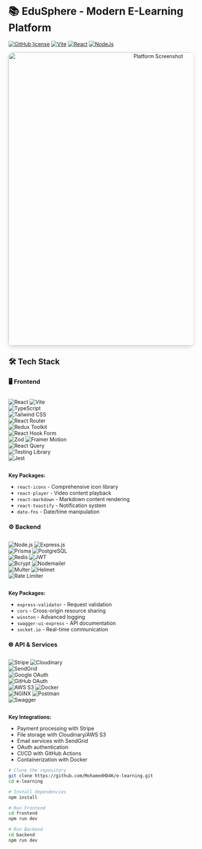 # 📚 EduSphere - Modern E-Learning Platform

[![GitHub license](https://img.shields.io/badge/license-MIT-blue.svg?style=for-the-badge&color=4D4C7D)](https://github.com/MohamedHD4K/e-learning/blob/main/LICENSE)
[![Vite](https://img.shields.io/badge/vite-6.3.1-green?style=for-the-badge&logo=vite&color=FFFF00zddzdzx)](https://vite.dev/)
[![React](https://img.shields.io/badge/react-18.2.0-blue?style=for-the-badge&logo=react&color=61DAFB)](https://react.dev)
[![NodeJs](https://img.shields.io/badge/node.js-22.12.0-green?style=for-the-badge&logo=node.js&color=023020)](https://nodejs.org/api/cli.html)

<div align="center">
  <img src="src/assets/Screenshot3.png" alt="Platform Screenshot" width="800" style="border-radius: 12px; box-shadow: 0 4px 12px rgba(0,0,0,0.15);"/>
</div>

## 🛠️ Tech Stack

### 🖥️ Frontend
<div style="display: grid; grid-template-columns: repeat(auto-fill, minmax(150px, 1fr)); gap: 0.5rem; margin: 1rem 0;">

![React](https://img.shields.io/badge/React-20232A?style=for-the-badge&logo=react&logoColor=61DAFB)
![Vite](https://img.shields.io/badge/Vite-B73BFE?style=for-the-badge&logo=vite&logoColor=FFD62E)
![TypeScript](https://img.shields.io/badge/TypeScript-007ACC?style=for-the-badge&logo=typescript&logoColor=white)
![Tailwind CSS](https://img.shields.io/badge/Tailwind_CSS-38B2AC?style=for-the-badge&logo=tailwind-css&logoColor=white)
![React Router](https://img.shields.io/badge/React_Router-CA4245?style=for-the-badge&logo=react-router&logoColor=white)
![Redux Toolkit](https://img.shields.io/badge/Redux-593D88?style=for-the-badge&logo=redux&logoColor=white)
![React Hook Form](https://img.shields.io/badge/React%20Hook%20Form-EC5990?style=for-the-badge&logo=reacthookform&logoColor=white)
![Zod](https://img.shields.io/badge/Zod-1E4C6B?style=for-the-badge)
![Framer Motion](https://img.shields.io/badge/Framer%20Motion-0055FF?style=for-the-badge&logo=framer&logoColor=white)
![React Query](https://img.shields.io/badge/React%20Query-FF4154?style=for-the-badge&logo=reactquery&logoColor=white)
![Testing Library](https://img.shields.io/badge/Testing%20Library-E33332?style=for-the-badge&logo=testing-library&logoColor=white)
![Jest](https://img.shields.io/badge/Jest-C21325?style=for-the-badge&logo=jest&logoColor=white)

</div>

**Key Packages:**
- `react-icons` - Comprehensive icon library
- `react-player` - Video content playback
- `react-markdown` - Markdown content rendering
- `react-toastify` - Notification system
- `date-fns` - Date/time manipulation

### ⚙️ Backend
<div style="display: grid; grid-template-columns: repeat(auto-fill, minmax(150px, 1fr)); gap: 0.5rem; margin: 1rem 0;">

![Node.js](https://img.shields.io/badge/Node.js-339933?style=for-the-badge&logo=nodedotjs&logoColor=white)
![Express.js](https://img.shields.io/badge/Express.js-000000?style=for-the-badge&logo=express&logoColor=white)
![Prisma](https://img.shields.io/badge/Prisma-3982CE?style=for-the-badge&logo=Prisma&logoColor=white)
![PostgreSQL](https://img.shields.io/badge/PostgreSQL-316192?style=for-the-badge&logo=postgresql&logoColor=white)
![Redis](https://img.shields.io/badge/Redis-DC382D?style=for-the-badge&logo=redis&logoColor=white)
![JWT](https://img.shields.io/badge/JWT-000000?style=for-the-badge&logo=JSON%20web%20tokens&logoColor=white)
![Bcrypt](https://img.shields.io/badge/Bcrypt-004E89?style=for-the-badge)
![Nodemailer](https://img.shields.io/badge/Nodemailer-339933?style=for-the-badge)
![Multer](https://img.shields.io/badge/Multer-FF6B6B?style=for-the-badge)
![Helmet](https://img.shields.io/badge/Helmet-404D59?style=for-the-badge)
![Rate Limiter](https://img.shields.io/badge/Rate%20Limiter-FF6B6B?style=for-the-badge)

</div>

**Key Packages:**
- `express-validator` - Request validation
- `cors` - Cross-origin resource sharing
- `winston` - Advanced logging
- `swagger-ui-express` - API documentation
- `socket.io` - Real-time communication

### 🌐 API & Services
<div style="display: grid; grid-template-columns: repeat(auto-fill, minmax(150px, 1fr)); gap: 0.5rem; margin: 1rem 0;">

![Stripe](https://img.shields.io/badge/Stripe-008CDD?style=for-the-badge&logo=Stripe&logoColor=white)
![Cloudinary](https://img.shields.io/badge/Cloudinary-3448C5?style=for-the-badge&logo=cloudinary&logoColor=white)
![SendGrid](https://img.shields.io/badge/SendGrid-00A550?style=for-the-badge&logo=sendgrid&logoColor=white)
![Google OAuth](https://img.shields.io/badge/Google%20OAuth-4285F4?style=for-the-badge&logo=google&logoColor=white)
![GitHub OAuth](https://img.shields.io/badge/GitHub%20OAuth-181717?style=for-the-badge&logo=github&logoColor=white)
![AWS S3](https://img.shields.io/badge/AWS%20S3-569A31?style=for-the-badge&logo=amazons3&logoColor=white)
![Docker](https://img.shields.io/badge/Docker-2496ED?style=for-the-badge&logo=docker&logoColor=white)
![NGINX](https://img.shields.io/badge/NGINX-009639?style=for-the-badge&logo=nginx&logoColor=white)
![Postman](https://img.shields.io/badge/Postman-FF6C37?style=for-the-badge&logo=postman&logoColor=white)
![Swagger](https://img.shields.io/badge/Swagger-85EA2D?style=for-the-badge&logo=swagger&logoColor=black)

</div>

**Key Integrations:**
- Payment processing with Stripe
- File storage with Cloudinary/AWS S3
- Email services with SendGrid
- OAuth authentication
- CI/CD with GitHub Actions
- Containerization with Docker

```bash
# Clone the repository
git clone https://github.com/MohamedHD4K/e-learning.git
cd e-learning

# Install dependencies
npm install
```

```bash
# Run Frontend
cd frontend
npm run dev
```

```bash
# Run Backend
cd backend
npm run dev